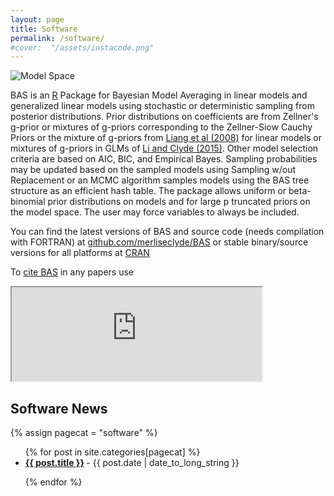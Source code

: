 ```yaml
---
layout: page
title: Software
permalink: /software/
#cover:  "/assets/instacode.png"
---
```

<img src="{{ site.baseurl }}/assets/bma.jpg" title="Model Space" class="profile">

BAS is an [R](http://r-project.cran.org)
Package for Bayesian Model Averaging in linear models and generalized
linear models using stochastic or deterministic sampling
from posterior distributions.  Prior distributions on
coefficients are from Zellner's g-prior or mixtures of
g-priors corresponding to the Zellner-Siow Cauchy Priors
or the mixture of g-priors from
[Liang et al (2008)](http://dx.doi.org/10.1198/016214507000001337) for
linear models or mixtures of g-priors in GLMs of
[Li and Clyde (2015)](http://arxiv.org/abs/1503.06913). Other
model selection criteria are based on AIC, BIC, and
Empirical Bayes. Sampling probabilities may be updated
based on the sampled models using Sampling w/out
Replacement or an MCMC algorithm samples models using the
BAS tree structure as an efficient hash table. The
package allows uniform or beta-binomial prior
distributions on models and for large p truncated priors
on the model space.  The user may force variables to always be included.


You can find the latest versions of BAS and source code (needs
compilation with FORTRAN) at
[github.com/merliseclyde/BAS](https://github.com/merliseclyde/BAS) or
stable binary/source versions for all platforms at [CRAN](https://cran.r-project.org/web/packages/BAS/index.html)


To [cite BAS](https://cran.r-project.org/web/packages/BAS/citation.html) in any papers use

<iframe src="https://cran.r-project.org/web/packages/BAS/citation.html" width="400px"></iframe>

[github]: https://github.com/merliseclyde/BAS
[R CRAN]: https://cran.r-project.org

<h2>Software News</h2>
{% assign pagecat = "software" %}


 <ul class="posts-list">
    {% for post in site.categories[pagecat] %}
    <li>
      <strong>
        <a href="{{ post.url | prepend: site.baseurl }}">{{ post.title }}</a>
      </strong>
      <span class="post-date">- {{ post.date | date_to_long_string }}</span>
    </li>

  {% endfor %}
 </ul>

